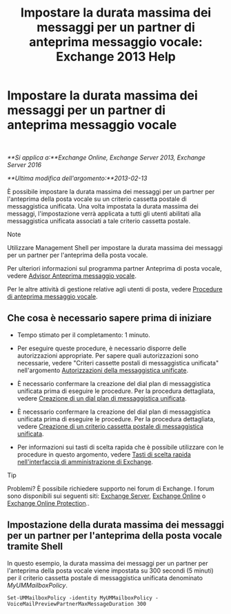 ﻿---
title: 'Impostare la durata massima dei messaggi per un partner di anteprima messaggio vocale: Exchange 2013 Help'
TOCTitle: Impostare la durata massima dei messaggi per un partner di anteprima messaggio vocale
ms:assetid: 18f928ff-f4cc-4eed-a466-de13388780b3
ms:mtpsurl: https://technet.microsoft.com/it-it/library/Ff630912(v=EXCHG.150)
ms:contentKeyID: 51407343
ms.date: 05/22/2018
mtps_version: v=EXCHG.150
ms.translationtype: MT
---

# Impostare la durata massima dei messaggi per un partner di anteprima messaggio vocale

 

_**Si applica a:**Exchange Online, Exchange Server 2013, Exchange Server 2016_

_**Ultima modifica dell'argomento:**2013-02-13_

È possibile impostare la durata massima dei messaggi per un partner per l'anteprima della posta vocale su un criterio cassetta postale di messaggistica unificata. Una volta impostata la durata massima dei messaggi, l'impostazione verrà applicata a tutti gli utenti abilitati alla messaggistica unificata associati a tale criterio cassetta postale.


> [!NOTE]
> Utilizzare Management Shell per impostare la durata massima dei messaggi per un partner per l'anteprima della posta vocale.



Per ulteriori informazioni sul programma partner Anteprima di posta vocale, vedere [Advisor Anteprima messaggio vocale](voice-mail-preview-advisor-exchange-2013-help.md).

Per le altre attività di gestione relative agli utenti di posta, vedere [Procedure di anteprima messaggio vocale](voice-mail-preview-procedures-exchange-2013-help.md).

## Che cosa è necessario sapere prima di iniziare

  - Tempo stimato per il completamento: 1 minuto.

  - Per eseguire queste procedure, è necessario disporre delle autorizzazioni appropriate. Per sapere quali autorizzazioni sono necessarie, vedere "Criteri cassette postali di messaggistica unificata" nell'argomento [Autorizzazioni della messaggistica unificate](unified-messaging-permissions-exchange-2013-help.md).

  - È necessario confermare la creazione del dial plan di messaggistica unificata prima di eseguire le procedure. Per la procedura dettagliata, vedere [Creazione di un dial plan di messaggistica unificata](create-a-um-dial-plan-exchange-2013-help.md).

  - È necessario confermare la creazione del dial plan di messaggistica unificata prima di eseguire le procedure. Per la procedura dettagliata, vedere [Creazione di un criterio cassetta postale di messaggistica unificata](create-a-um-mailbox-policy-exchange-2013-help.md).

  - Per informazioni sui tasti di scelta rapida che è possibile utilizzare con le procedure in questo argomento, vedere [Tasti di scelta rapida nell'interfaccia di amministrazione di Exchange](keyboard-shortcuts-in-the-exchange-admin-center-exchange-online-protection-help.md).


> [!TIP]
> Problemi? È possibile richiedere supporto nei forum di Exchange. I forum sono disponibili sui seguenti siti: <A href="https://go.microsoft.com/fwlink/p/?linkid=60612">Exchange Server</A>, <A href="https://go.microsoft.com/fwlink/p/?linkid=267542">Exchange Online</A> o <A href="https://go.microsoft.com/fwlink/p/?linkid=285351">Exchange Online Protection</A>..



## Impostazione della durata massima dei messaggi per un partner per l'anteprima della posta vocale tramite Shell

In questo esempio, la durata massima dei messaggi per un partner per l'anteprima della posta vocale viene impostata su 300 secondi (5 minuti) per il criterio cassetta postale di messaggistica unificata denominato *MyUMMailboxPolicy*.

    Set-UMMailboxPolicy -identity MyUMMailboxPolicy -VoiceMailPreviewPartnerMaxMessageDuration 300

